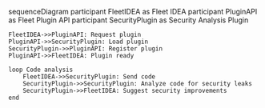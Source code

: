 sequenceDiagram
    participant FleetIDEA as Fleet IDEA
    participant PluginAPI as Fleet Plugin API
    participant SecurityPlugin as Security Analysis Plugin

    FleetIDEA->>PluginAPI: Request plugin
    PluginAPI->>SecurityPlugin: Load plugin
    SecurityPlugin->>PluginAPI: Register plugin
    PluginAPI->>FleetIDEA: Plugin ready

    loop Code analysis
        FleetIDEA->>SecurityPlugin: Send code
        SecurityPlugin->>SecurityPlugin: Analyze code for security leaks
        SecurityPlugin->>FleetIDEA: Suggest security improvements
    end
